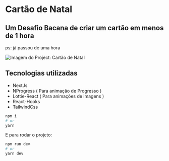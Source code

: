 # Cartão de Natal

<h2>Um Desafio Bacana de criar um cartão em menos de 1 hora</h2>
<p>ps: já passou de uma hora</p>

<img src="https://i.imgur.com/2QgrvUt.png" alt="Imagem do Project: Cartão de Natal" />

## Tecnologias utilizadas
- NextJs
- NProgress ( Para animação de Progresso )
- Lottie-React ( Para animações de imagens )
- React-Hooks
- TailwindCss

```bash
npm i
# or
yarn
```

E para rodar o projeto:

```bash
npm run dev
# or
yarn dev
```
